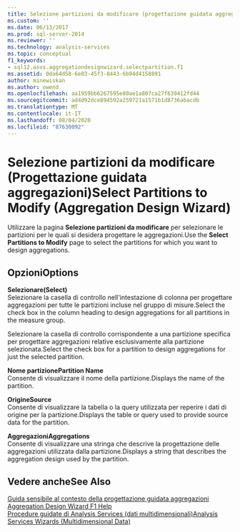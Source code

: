 ```yaml
---
title: Selezione partizioni da modificare (progettazione guidata aggregazioni) | Microsoft Docs
ms.custom: ''
ms.date: 06/13/2017
ms.prod: sql-server-2014
ms.reviewer: ''
ms.technology: analysis-services
ms.topic: conceptual
f1_keywords:
- sql12.asvs.aggregationdesignwizard.selectpartition.f1
ms.assetid: 0da64d58-6e03-45f3-8443-6b94d4158891
author: minewiskan
ms.author: owend
ms.openlocfilehash: aa1959bb6267595e80ae1a807ca27f639412fd44
ms.sourcegitcommit: ad4d92dce894592a259721a1571b1d8736abacdb
ms.translationtype: MT
ms.contentlocale: it-IT
ms.lasthandoff: 08/04/2020
ms.locfileid: "87630092"
---
```

# <a name="select-partitions-to-modify-aggregation-design-wizard"></a><span data-ttu-id="651c3-102">Selezione partizioni da modificare (Progettazione guidata aggregazioni)</span><span class="sxs-lookup"><span data-stu-id="651c3-102">Select Partitions to Modify (Aggregation Design Wizard)</span></span>
  <span data-ttu-id="651c3-103">Utilizzare la pagina **Selezione partizioni da modificare** per selezionare le partizioni per le quali si desidera progettare le aggregazioni.</span><span class="sxs-lookup"><span data-stu-id="651c3-103">Use the **Select Partitions to Modify** page to select the partitions for which you want to design aggregations.</span></span>  
  
## <a name="options"></a><span data-ttu-id="651c3-104">Opzioni</span><span class="sxs-lookup"><span data-stu-id="651c3-104">Options</span></span>  
 <span data-ttu-id="651c3-105">**Selezionare**</span><span class="sxs-lookup"><span data-stu-id="651c3-105">**(Select)**</span></span>  
 <span data-ttu-id="651c3-106">Selezionare la casella di controllo nell'intestazione di colonna per progettare aggregazioni per tutte le partizioni incluse nel gruppo di misure.</span><span class="sxs-lookup"><span data-stu-id="651c3-106">Select the check box in the column heading to design aggregations for all partitions in the measure group.</span></span>  
  
 <span data-ttu-id="651c3-107">Selezionare la casella di controllo corrispondente a una partizione specifica per progettare aggregazioni relative esclusivamente alla partizione selezionata.</span><span class="sxs-lookup"><span data-stu-id="651c3-107">Select the check box for a partition to design aggregations for just the selected partition.</span></span>  
  
 <span data-ttu-id="651c3-108">**Nome partizione**</span><span class="sxs-lookup"><span data-stu-id="651c3-108">**Partition Name**</span></span>  
 <span data-ttu-id="651c3-109">Consente di visualizzare il nome della partizione.</span><span class="sxs-lookup"><span data-stu-id="651c3-109">Displays the name of the partition.</span></span>  
  
 <span data-ttu-id="651c3-110">**Origine**</span><span class="sxs-lookup"><span data-stu-id="651c3-110">**Source**</span></span>  
 <span data-ttu-id="651c3-111">Consente di visualizzare la tabella o la query utilizzata per reperire i dati di origine per la partizione.</span><span class="sxs-lookup"><span data-stu-id="651c3-111">Displays the table or query used to provide source data for the partition.</span></span>  
  
 <span data-ttu-id="651c3-112">**Aggregazioni**</span><span class="sxs-lookup"><span data-stu-id="651c3-112">**Aggregations**</span></span>  
 <span data-ttu-id="651c3-113">Consente di visualizzare una stringa che descrive la progettazione delle aggregazioni utilizzata dalla partizione.</span><span class="sxs-lookup"><span data-stu-id="651c3-113">Displays a string that describes the aggregation design used by the partition.</span></span>  
  
## <a name="see-also"></a><span data-ttu-id="651c3-114">Vedere anche</span><span class="sxs-lookup"><span data-stu-id="651c3-114">See Also</span></span>  
 <span data-ttu-id="651c3-115">[Guida sensibile al contesto della progettazione guidata aggregazioni](aggregation-design-wizard-f1-help.md) </span><span class="sxs-lookup"><span data-stu-id="651c3-115">[Aggregation Design Wizard F1 Help](aggregation-design-wizard-f1-help.md) </span></span>  
 [<span data-ttu-id="651c3-116">Procedure guidate di Analysis Services &#40;dati multidimensionali&#41;</span><span class="sxs-lookup"><span data-stu-id="651c3-116">Analysis Services Wizards &#40;Multidimensional Data&#41;</span></span>](analysis-services-wizards-multidimensional-data.md)  
  
  

